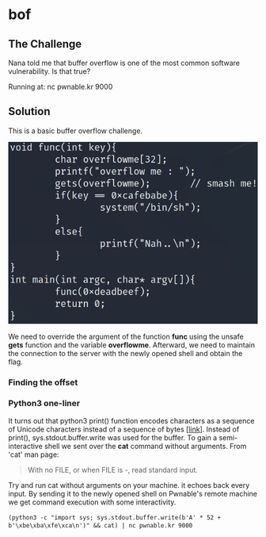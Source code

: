 # bof

## The Challenge

Nana told me that buffer overflow is one of the most common software vulnerability. Is that true?

Running at: nc pwnable.kr 9000

## Solution

This is a basic buffer overflow challenge.

![](../.gitbook/assets/image%20%285%29.png)

We need to override the argument of the function **func** using the unsafe **gets** function and the variable **overflowme**. Afterward, we need to maintain the connection to the server with the newly opened shell and obtain the flag.

### Finding the offset

### Python3 one-liner

It turns out that python3 print\(\) function encodes characters as a sequence of Unicode characters instead of a sequence of bytes \[[link](https://stackoverflow.com/questions/32017389/write-different-hex-values-in-python2-and-python3)\]. Instead of print\(\), sys.stdout.buffer.write was used for the buffer. To gain a semi-interactive shell we sent over the **cat** command without arguments. From 'cat' man page:

> With no FILE, or when FILE is -, read standard input.

Try and run cat without arguments on your machine. it echoes back every input. By sending it to the newly opened shell on Pwnable's remote machine we get command execution with some interactivity. 

```text
(python3 -c "import sys; sys.stdout.buffer.write(b'A' * 52 + b'\xbe\xba\xfe\xca\n')" && cat) | nc pwnable.kr 9000
```

